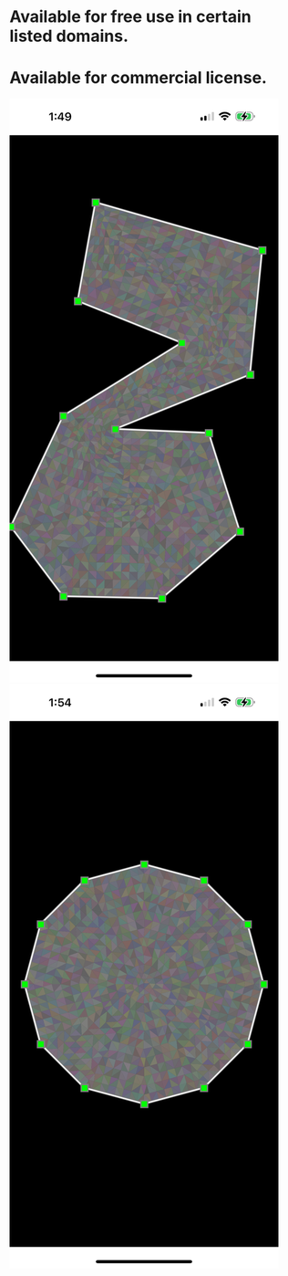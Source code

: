 # Available for free use in certain listed domains.
# Available for commercial license.

![alt text](https://raw.githubusercontent.com/nraptis/PerfectTriangles/main/IMG_5575.PNG)
![alt text](https://raw.githubusercontent.com/nraptis/PerfectTriangles/main/IMG_5576.PNG)
